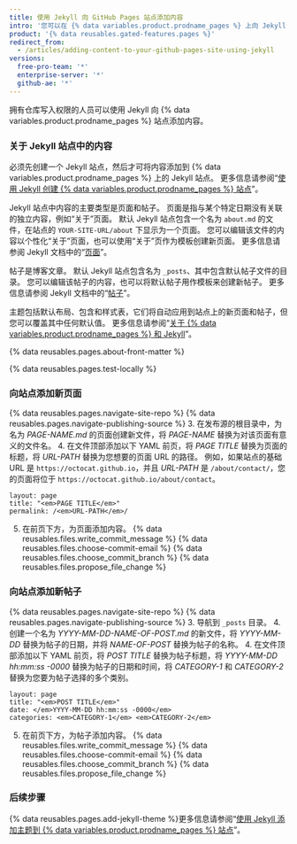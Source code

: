 ```yaml
---
title: 使用 Jekyll 向 GitHub Pages 站点添加内容
intro: '您可以在 {% data variables.product.prodname_pages %} 上向 Jekyll 站点添加新页面或帖子。'
product: '{% data reusables.gated-features.pages %}'
redirect_from:
  - /articles/adding-content-to-your-github-pages-site-using-jekyll
versions:
  free-pro-team: '*'
  enterprise-server: '*'
  github-ae: '*'
---
```


拥有仓库写入权限的人员可以使用 Jekyll 向 {% data variables.product.prodname_pages %} 站点添加内容。

### 关于 Jekyll 站点中的内容

必须先创建一个 Jekyll 站点，然后才可将内容添加到 {% data variables.product.prodname_pages %} 上的 Jekyll 站点。 更多信息请参阅“[使用 Jekyll 创建 {% data variables.product.prodname_pages %} 站点](/articles/creating-a-github-pages-site-with-jekyll)”。

Jekyll 站点中内容的主要类型是页面和帖子。 页面是指与某个特定日期没有关联的独立内容，例如“关于”页面。 默认 Jekyll 站点包含一个名为 `about.md` 的文件，在站点的 `YOUR-SITE-URL/about` 下显示为一个页面。 您可以编辑该文件的内容以个性化“关于”页面，也可以使用“关于”页作为模板创建新页面。 更多信息请参阅 Jekyll 文档中的“[页面](https://jekyllrb.com/docs/pages/)”。

帖子是博客文章。 默认 Jekyll 站点包含名为 `_posts`、其中包含默认帖子文件的目录。 您可以编辑该帖子的内容，也可以将默认帖子用作模板来创建新帖子。 更多信息请参阅 Jekyll 文档中的“[帖子](https://jekyllrb.com/docs/posts/)”。

主题包括默认布局、包含和样式表，它们将自动应用到站点上的新页面和帖子，但您可以覆盖其中任何默认值。 更多信息请参阅“[关于 {% data variables.product.prodname_pages %} 和 Jekyll](/articles/about-github-pages-and-jekyll#themes)”。

{% data reusables.pages.about-front-matter %}

{% data reusables.pages.test-locally %}

### 向站点添加新页面

{% data reusables.pages.navigate-site-repo %}
{% data reusables.pages.navigate-publishing-source %}
3. 在发布源的根目录中，为名为 _PAGE-NAME.md_ 的页面创建新文件，将 _PAGE-NAME_ 替换为对该页面有意义的文件名。
4. 在文件顶部添加以下 YAML 前页，将 _PAGE TITLE_ 替换为页面的标题，将 _URL-PATH_ 替换为您想要的页面 URL 的路径。 例如，如果站点的基础 URL 是 `https://octocat.github.io`，并且 _URL-PATH_ 是 `/about/contact/`，您的页面将位于 `https://octocat.github.io/about/contact`。
  ```shell
  layout: page
  title: "<em>PAGE TITLE</em>"
  permalink: /<em>URL-PATH</em>/
  ```
5. 在前页下方，为页面添加内容。
{% data reusables.files.write_commit_message %}
{% data reusables.files.choose-commit-email %}
{% data reusables.files.choose_commit_branch %}
{% data reusables.files.propose_file_change %}

### 向站点添加新帖子

{% data reusables.pages.navigate-site-repo %}
{% data reusables.pages.navigate-publishing-source %}
3. 导航到 `_posts` 目录。
4. 创建一个名为 _YYYY-MM-DD-NAME-OF-POST.md_ 的新文件，将 _YYYY-MM-DD_ 替换为帖子的日期，并将 _NAME-OF-POST_ 替换为帖子的名称。
4. 在文件顶部添加以下 YAML 前页，将 _POST TITLE_ 替换为帖子标题，将 _YYYY-MM-DD hh:mm:ss -0000_ 替换为帖子的日期和时间，将 _CATEGORY-1_ 和 _CATEGORY-2_ 替换为您要为帖子选择的多个类别。
  ```shell
  layout: page
  title: "<em>POST TITLE</em>"
  date: </em>YYYY-MM-DD hh:mm:ss -0000</em>
  categories: <em>CATEGORY-1</em> <em>CATEGORY-2</em>
  ```
5. 在前页下方，为帖子添加内容。
{% data reusables.files.write_commit_message %}
{% data reusables.files.choose-commit-email %}
{% data reusables.files.choose_commit_branch %}
{% data reusables.files.propose_file_change %}

### 后续步骤

{% data reusables.pages.add-jekyll-theme %}更多信息请参阅“[使用 Jekyll 添加主题到 {% data variables.product.prodname_pages %} 站点](/articles/adding-a-theme-to-your-github-pages-site-using-jekyll)”。

